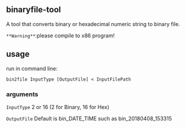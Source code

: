 binaryfile-tool
--------

A tool that converts binary or hexadecimal numeric string to binary file.

`**Warning**`:please compile to x86 program!

usage
--------

run in command line:

`bin2file InputType [OutputFile] < InputFilePath`

### arguments

`InputType`  2 or 16 (2 for Binary, 16 for Hex)

`OutputFile` Default is bin_DATE_TIME such as bin_20180408_153315
